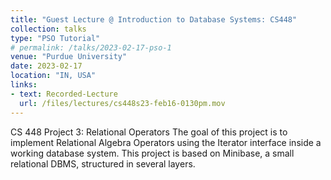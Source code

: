 ```yaml
---
title: "Guest Lecture @ Introduction to Database Systems: CS448"
collection: talks
type: "PSO Tutorial"
# permalink: /talks/2023-02-17-pso-1
venue: "Purdue University"
date: 2023-02-17
location: "IN, USA"
links:
- text: Recorded-Lecture
  url: /files/lectures/cs448s23-feb16-0130pm.mov
---
```


<!-- [Recorded-Lecture](/files/lectures/cs448s23-feb16-0130pm.mov)
<br> -->
CS 448 Project 3: Relational Operators
The goal of this project is to implement Relational Algebra Operators using the Iterator interface inside a working database system. This project is based on Minibase, a small relational DBMS, structured in several layers.
<!-- This is a description of your tutorial, note the different field in type. This is a markdown files that can be all markdown-ified like any other post. Yay markdown! -->